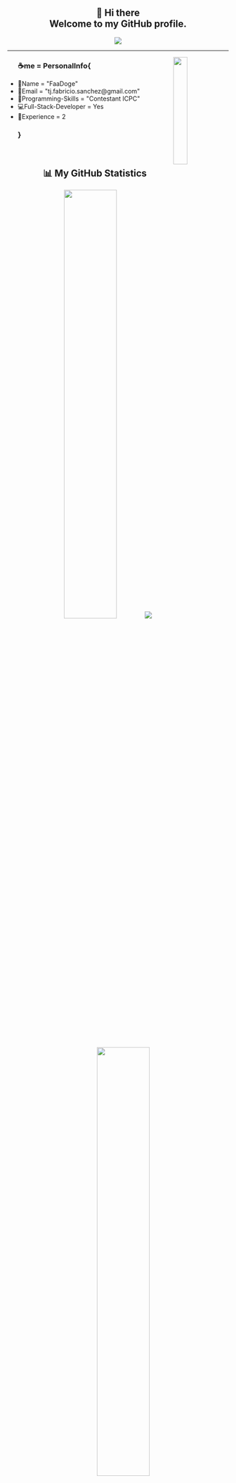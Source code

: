 <h2 align="center">👋 Hi there<br>Welcome to my GitHub profile.</h2>
<p align="center">
    <img src="https://komarev.com/ghpvc/?username=faadoge&color=blueviolet"/> 
</p>

<hr/>

<img align='right' src='https://media.giphy.com/media/mCRJDo24UvJMA/giphy.gif' width='25%'>  

<ul>
	        <h3>☕me = PersonalInfo{</h3>
		<li>🐶Name = "FaaDoge" </li>
		<li>📧Email = "tj.fabricio.sanchez@gmail.com" </li>
	        <li>🎯Programming-Skills = "Contestant ICPC"</li>
		<li>💻Full-Stack-Developer = Yes </li>
	        <li>🌱Experience = 2 </li> 
	        <h3>}</h3>

<br/>
<h2 align="center">📊 My GitHub Statistics</h2>
<p align="center">
	  <img height="50%" width="auto" src ="https://github-readme-stats.vercel.app/api/top-langs/?username=faadoge&layout=compact&hide_border=true&theme=tokyonight&bg_color=00000000&langs_count=6&hide=jupyter%20notebook,tex,css,php&exclude_repo=Pacman-AI">
  <img src ="https://github-readme-streak-stats.herokuapp.com?user=faadoge&theme=tokyonight&hide_border=true&background=FFFFFF00">
  <img height="50%" width="auto" src ="https://github-readme-stats.vercel.app/api?username=faadoge&show_icons=true&count_private=true&theme=tokyonight&hide_border=true&hide=issues,contribs&bg_color=00000000">
</p>
